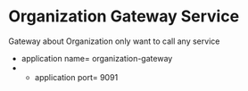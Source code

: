 # Organization Gateway Service

Gateway about Organization only want to call any service

* application name= organization-gateway
* * application port= 9091